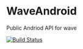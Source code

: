 # WaveAndroid
Public Andriod API for wave

[![Build Status](https://travis-ci.org/slimshadeey1/WaveAndroid.svg?branch=master)](https://travis-ci.org/slimshadeey1/WaveAndroid)
